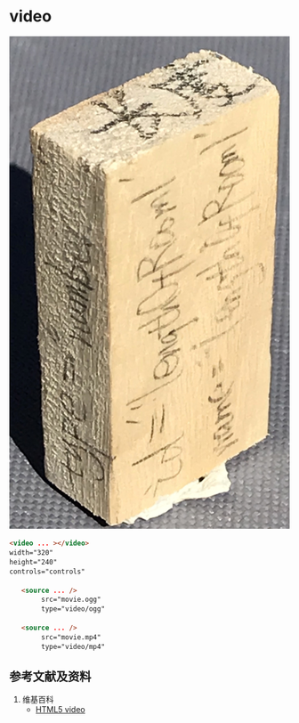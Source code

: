 ﻿# video

![](/images/用实体模型表达Web前端开发的基本组件/Form(input)/input01.jpg)

```html
<video ... ></video>
width="320" 
height="240" 
controls="controls"

   <source ... />
   		src="movie.ogg" 
   		type="video/ogg" 

   <source ... /> 
   		src="movie.mp4" 
   		type="video/mp4"
```

## 参考文献及资料

1. 维基百科
	- [HTML5 video](https://en.wikipedia.org/wiki/HTML5_video) 